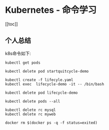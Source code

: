 
# Kubernetes - 命令学习

[[toc]]

## 个人总结

k8s命令如下:

```
kubectl get pods

kubectl delete pod startquitcycle-demo

kubectl create -f lifecyle.yaml
kubectl exec  lifecycle-demo -it -- /bin/bash

kubectl delete pod lifecycle-demo

kubectl delete pods --all

kubectl delete rc mysql
kubectl delete rc myweb

docker rm $(docker ps -q -f status=exited)
```
